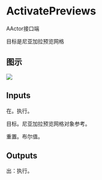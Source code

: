 # ActivatePreviews

AActor接口端

目标是尼亚加拉预览网格

## 图示

![]($-20221218-20303799.png)

## Inputs

在。执行。

目标。尼亚加拉预览网格对象参考。

重置。布尔值。  

## Outputs

出：执行。
